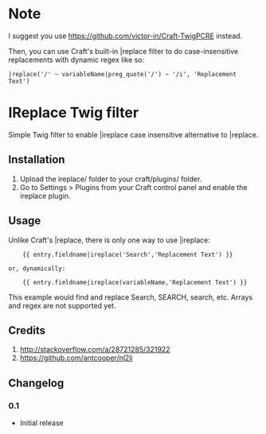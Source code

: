 # Note

I suggest you use https://github.com/victor-in/Craft-TwigPCRE instead.

Then, you can use Craft's built-in |replace filter to do case-insensitive replacements with dynamic regex like so:

```
|replace('/' ~ variableName|preg_quote('/') ~ '/i', 'Replacement Text')
```

# IReplace Twig filter

Simple Twig filter to enable |ireplace case insensitive alternative to |replace.

## Installation

1.  Upload the ireplace/ folder to your craft/plugins/ folder.
2.  Go to Settings > Plugins from your Craft control panel and enable the ireplace plugin.

## Usage

Unlike Craft's |replace, there is only one way to use |ireplace:

```
    {{ entry.fieldname|ireplace('Search','Replacement Text') }}
```

    or, dynamically:

```
    {{ entry.fieldname|ireplace(variableName,'Replacement Text') }}
```
This example would find and replace Search, SEARCH, search, etc. Arrays and regex are not supported yet.

## Credits
1. http://stackoverflow.com/a/28721285/321922
2. https://github.com/antcooper/nl2li

## Changelog

### 0.1

* Initial release